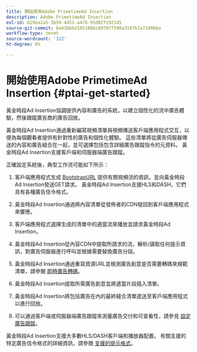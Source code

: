 ```yaml
---
title: 開始使用Adobe PrimetimeAd Insertion
description: Adobe PrimetimeAd Insertion
exl-id: 629ea2a5-1b50-4451-a478-95d02f192145
source-git-commit: be43bbbd1051886c8979ff590a3197b2a7249b6a
workflow-type: tm+mt
source-wordcount: '312'
ht-degree: 0%

---
```


# 開始使用Adobe PrimetimeAd Insertion {#ptai-get-started}

黃金時段Ad Insertion協調提供內容和廣告的系統，以建立個性化的流中廣告體驗，然後跟蹤廣告商的廣告回放。

黃金時段Ad Insertion通過重新編寫視頻清單與視頻傳送客戶端應用程式交互，以便為每個觀看者提供有針對性的廣告和個性化體驗。 這些清單將從廣告伺服器傳送的內容和廣告組合在一起，並可選擇包括包含詳細廣告跟蹤指令的元資料。 黃金時段Ad Insertion支援客戶端和伺服器端廣告跟蹤。

正確設定系統後，典型工作流可能如下所示：

1. 客戶端應用程式生成 [BootstrapURL](/help/primetime-ad-insertion/technical-reference/bootstrap-api.md) 提供有關視頻流的資訊，並向黃金時段Ad Insertion發送GET請求。  黃金時段Ad Insertion支援HLS和DASH，它們具有各種廣告信令格式。

1. 黃金時段Ad Insertion通過將內容清單從發佈者的CDN發回到客戶端應用程式來響應。

1. 客戶端應用程式選擇生成的清單中的適當流來播放並請求黃金時段Ad Insertion。

1. 黃金時段Ad Insertion從內容CDN中提取所請求的流，解析/讀取任何提示資訊，對廣告伺服器進行呼叫並根據需要替換廣告分段。

1. 黃金時段Ad Insertion通過重寫資源URL並檢測廣告創意是否需要轉碼來規範清單，請參閱 [即時廣告轉碼](/help/primetime-ad-insertion/just-in-time-transcoding/jit-transcoding-overview.md)。

1. 黃金時段Ad Insertion提取所需廣告創意並將適當片段插入清單。

1. 黃金時段Ad Insertion將包括廣告在內的最終縫合清單遞送至客戶端應用程式以進行回放。

1. 可以通過客戶端或伺服器端廣告跟蹤來測量廣告交付和可查看性，請參見 [設定廣告跟蹤](/help/primetime-ad-insertion/getting-started/set-up-ad-tracking.md)。

黃金時段Ad Insertion支援大多數HLS/DASH客戶端和播放器配置。 有關支援的特定廣告信令格式的詳細資訊，請參閱 [支援的提示格式](/help/primetime-ad-insertion/getting-started/ad-insertion-live-linear-stream.md)。
